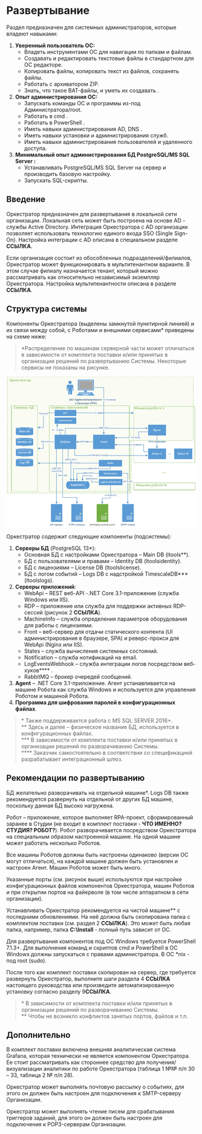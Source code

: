 # Развертывание 
Раздел предназначен для системных администраторов, которые владеют навыками:

1.	**Уверенный пользователь ОС:**
    *	Владеть инструментами ОС для навигации по папкам и файлам.
    * Создавать и редактировать текстовые файлы в стандартном для ОС редакторе.
    * Копировать файлы, копировать текст из файлов, сохранять файлы. 
    * Работать с архиватором ZIP.
    * Знать, что такое BAT-файлы, и уметь их создавать .
2.	**Опыт администрирования ОС:**
    * Запускать команды ОС и программы из-под Администратора/root.
    * Работать в cmd .
    * Работать в PowerShell .
    * Иметь навыки администрирования AD, DNS .
    * Иметь навыки установки и администрирования служб.
    * Иметь навыки администрирования пользователей и удаленного доступа.
3.	**Минимальный опыт администрирования БД PostgreSQL/MS SQL Server :**
    * Устанавливать PostgreSQL/MS SQL Server на сервер и производить базовую настройку.
    * Запускать SQL-скрипты. 


## Введение

Оркестратор предназначен для развертывания в локальной сети организации. Локальная сеть может быть построена на основе AD - службы Active Directory. Интеграция Оркестратора с AD организации позволяет использовать технологию единого входа SSO (Single Sign-On). Настройка интеграции с AD описана в специальном разделе **ССЫЛКА**. 

Если организация состоит из обособленных подразделений/филиалов, Оркестратор может функционировать в мультитенантном варианте. В этом случае филиалу назначается тенант, который можно рассматривать как относительно независимый экземпляр Оркестратора. Настройка мультитенантности описана в разделе **ССЫЛКА**.

## Структура системы

Компоненты Оркестратора (выделены замкнутой пунктирной линией) и их связи между собой, с Роботами и внешними сервисами\* приведены на схеме ниже: 

> \*Распределение по машинам серверной части может отличаться в зависимости от комплекта поставки и/или принятых в организации решений по развертыванию Системы. Некоторые сервисы не показаны на рисунке.

![](<../../.gitbook/assets/1. Компоненты Орка.png>)

Оркестратор содержит следующие компоненты (подсистемы):

1.	**Серверы БД** (PostgreSQL 13\*):
    * Основная БД с настройками Оркестратора – Main DB (ltools\**).
    * БД с пользователями и правами – Identity DB (ltoolsidentity).
    * БД с лицензиями – License DB (ltoolslicense).
    * БД с логом событий – Logs DB с надстройкой TimescaleDB\*** (ltoolslogs).
2. **Серверы приложений**:
    * WebApi – REST веб-API -.NET Core 3.1-приложение (служба Windows или IIS).
    * RDP – приложение или служба для поддержки активных RDP-сессий (рисунок 2 **ССЫЛКА**).
    * MachineInfo – служба определения параметров оборудования для работы с лицензиями.
    * Front – веб-сервер для отдачи статического контента (UI администрирования в браузере, SPA) и реверс-прокси для WebApi (Nginx или IIS).
    * States – служба вычисления системных состояний.
    * Notification – служба нотификаций на email.
    * LogEventsWebhook – служба интеграции логов посредством веб-хуков\*\*\*\* .
    * RabbitMQ – брокер очередей сообщений.
3. **Agent** – .NET Core 3.1-приложение. Агент устанавливается на машине Робота как служба Windows и используется для управления Роботом и машиной Робота.
4. **Программа для шифрования паролей в конфигурационных файлах**.

> \* Также поддерживается работа с MS SQL SERVER 2016+.\
>  \** Здесь и далее – физическое название БД, используется в конфигурационных файлах.\
>  \*** В зависимости от комплекта поставки и/или принятых в организации решений по разворачиванию Системы.\
>  \**** Заказчик самостоятельно в соответствии со спецификацией разрабатывает интеграционный шлюз.

## Рекомендации по развертыванию

БД желательно разворачивать на отдельной машине\*. Logs DB также рекомендуется развернуть на отдельной от других БД машине, поскольку данная БД высоко нагружена. 

Робот – приложение, которое  выполняет RPA-проект, сформированный заранее в Студии (не входит в комплект поставки - **ЧТО ИМЕННО? СТУДИЯ? РОБОТ?**). Робот разворачивается посредством Оркестратора на специальным образом настроенной машине. На одной машине может работать несколько Роботов. 

Все машины Роботов должны быть настроены одинаково (версии ОС могут отличаться), на каждой машине должен быть установлен и настроен Aгент. Машин Роботов может быть много.

Указанные порты (см. рисунок выше) используются при настройке конфигурационных файлов компонентов Оркестратора, машин Роботов и при открытии портов на файерволе (в том числе аппаратном в сети организации).

Устанавливать Оркестратор рекомендуется на чистой машине\** с последними обновлениями. На неё должна быть скопирована папка с комплектом поставки (см. раздел 2 **ССЫЛКА**). Это может быть любая папка, например, папка **C:\Install** - полный путь зависит от ОС.

Для развертывания компонентов под OC Windows требуется PowerShell 7.1.3+. Для выполнения команд и скриптов cmd и PowerShell в ОС Windows должны запускаться с правами администратора. В OC \*nix - под root (sudo).

После того как комплект поставки скопирован на сервер, где требуется развернуть Оркестратор, выполните шаги раздела 4 **ССЫЛКА** настоящего руководства или произведите автоматизированную установку согласно разделу 9**ССЫЛКА**.

> \* В зависимости от комплекта поставки и/или принятых в организации решений по разворачиванию Системы.\
> \** Чтобы не возникло конфликтов занятых портов, файлов и т.п.

## Дополнительно

В комплект поставки включена внешняя аналитическая система Grafana, которая технически не является компонентом Оркестратора. Ее стоит рассматривать как стороннее средство для получения/визуализации аналитики по работе Оркестратора (таблица 1 №№ п/п 30 – 33, таблица 2 № п/п 28).

Оркестратор может выполнять почтовую рассылку о событиях, для этого он должен быть настроен для подключения к SMTP-серверу Организации.

Оркестратор может выполнять чтение писем для срабатывания триггеров заданий, для этого он должен быть настроен для подключения к POP3-серверам Организации.


